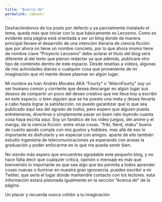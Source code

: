 ```yaml
---
title: "Acerca de"
permalink: /about/
---
```


Deshaciéndonos de los posts por defecto y ya parcialmente instalado el tema,
queda más que iniciar con lo que básicamente es Lecosmo. Como es evidente
esta página está orientada a ser un blog donde de manera principal llevare el
desarrollo de una intención literaria de ciencia ficción que por ahora no
tiene un nombre concreto, por lo que ahora mismo tiene de nombre clave "Proyecto Lecosmo"
debo aclarar el título del blog será diferente al del texto que pienso redactar ya que
además, publicare otro tipo de contenido dentro de este espacio. Desde reseñas a videos,
algunas de mis actividades diarias o cualquier cosa que proveniente de mi imaginación
que mi mente desee plasmar en algún lugar.

Mi nombre es Iván Andrés Morales AKA "Fourty" o "AlternFourty" soy un ser humano
común y corriente que desea descargar en algún lugar sus deseos de compartir
un poco del deseo creativo que me lleva hoy a escribir en este espacio. o bien alguien
que se ha puesto una meta y desea llevarla a cabo hasta lograr la satisfacción. no
puedo garantizar que lo que sea publicado aquí sea del agrado de todos, pero espero
que alguien pueda entretenerse, divertirse o simplemente pasar un buen rato leyendo
cuanta cosa haya escrita aquí. Soy un fanático de los video juegos, del anime y el manga, de la
ciencia ficción. entre otras cosas. "friki, Nerd, otaku" bueno de cuanto apodo
cumpla con mis gustos y hobbies. mas allá de eso lo importante es disfrutarlo y
en especial con amigos. aparte de ello también estudio ingeniería de telecomunicaciones
ya esperando con ansias la graduación y poder enfocarme en lo que me pueda sentir bien.

No siendo más espero que encuentres agradable este pequeño blog, y no hace falta
decir que cualquier crítica, opinión o mensaje es más que bienvenido lo importante
es que sea algo que les permita a todos aprender cosas nuevas o iluminar en nuestra
gran ignorancia. puedes escribir a mi Twitter, que sería el lugar donde mantendré
contacto con los lectores. esta información estará plasmada igualmente en la sección
"Acerca de" de la página.

Un placer y recuerda nunca cohibir a tu imaginación
